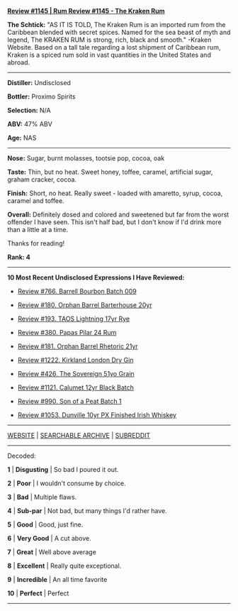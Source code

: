 
[**Review #1145 | Rum Review #1145 - The Kraken Rum**]( https://t8ke.review/review-1145-the-kraken-rum/)

**The Schtick:** "AS IT IS TOLD, The Kraken Rum is an imported rum from the Caribbean blended with secret spices. Named for the sea beast of myth and legend, The KRAKEN RUM is strong, rich, black and smooth." -Kraken Website. Based on a tall tale regarding a lost shipment of Caribbean rum, Kraken is a spiced rum sold in vast quantities in the United States and abroad. 

-----

**Distiller:** Undisclosed

**Bottler:** Proximo Spirits

**Selection:** N/A

**ABV:**  47% ABV

**Age:** NAS 

-----

**Nose:**  Sugar, burnt molasses, tootsie pop, cocoa, oak

**Taste:** Thin, but no heat. Sweet honey, toffee, caramel, artificial sugar, graham cracker, cocoa. 

**Finish:** Short, no heat. Really sweet - loaded with amaretto, syrup, cocoa, caramel and toffee. 

**Overall:** Definitely dosed and colored and sweetened but far from the worst offender I have seen. This isn't half bad, but I don't know if I'd drink more than a little at a time. 

Thanks for reading!

**Rank: 4**

----- 

**10 Most Recent Undisclosed Expressions I Have Reviewed:** 

- [Review #766. Barrell Bourbon Batch 009]( https://t8ke.review/review-766-barrell-bourbon-batch-009/) 

- [Review #180. Orphan Barrel Barterhouse 20yr]( https://t8ke.review/review-180-orphan-barrel-barterhouse-20yr-re-review/) 

- [Review #193. TAOS Lightning 17yr Rye]( https://t8ke.review/review-193-cerain-st-vain-lightning-kl-17yr-rye/) 

- [Review #380. Papas Pilar 24 Rum]( https://t8ke.review/review-380-papas-pilar-24/) 

- [Review #181. Orphan Barrel Rhetoric 21yr]( https://t8ke.review/review-181-orphan-barrel-rhetoric-21yr-re-review/) 

- [Review #1222. Kirkland London Dry Gin]( https://t8ke.review/review-1222-kirkland-london-dry-gin) 

- [Review #426. The Sovereign 51yo Grain]( https://t8ke.review/review-426-sovereign51grain/) 

- [Review #1121. Calumet 12yr Black Batch]( https://t8ke.review/review-1121-calumet-12yr-black-batch-single-rack-bourbon/) 

- [Review #990. Son of a Peat Batch 1]( https://t8ke.review/review-990-son-of-a-peat-batch-1/) 

- [Review #1053. Dunville 10yr PX Finished Irish Whiskey]( https://t8ke.review/review-1053-dunville-10yr-px-finished-irish-whiskey/) 

-----

[WEBSITE](https://t8ke.review) | [SEARCHABLE ARCHIVE](https://t8ke.review/review-archive/) | [SUBREDDIT](https://reddit.com/r/t8kereviews)

-----

Decoded:

**1** | **Disgusting** | So bad I poured it out.

**2** | **Poor** | I wouldn't consume by choice.

**3** | **Bad** | Multiple flaws.

**4** | **Sub-par** | Not bad, but many things I'd rather have.

**5** | **Good** | Good, just fine.

**6** | **Very Good** | A cut above.

**7** | **Great** | Well above average

**8** | **Excellent** | Really quite exceptional.

**9** | **Incredible** | An all time favorite

**10** | **Perfect** | Perfect

----

